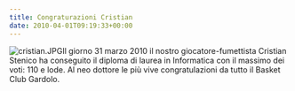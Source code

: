 ```yaml
---
title: Congraturazioni Cristian
date: 2010-04-01T09:19:33+00:00
---
```

![cristian.JPG](http://www.basketgardolo.it/wp-content/uploads/2010/04/cristian.JPG)Il giorno 31 marzo 2010 il nostro giocatore-fumettista Cristian Stenico ha conseguito il diploma di laurea in Informatica con il massimo dei voti: 110 e lode. Al neo dottore le più vive congratulazioni da tutto il Basket Club Gardolo.